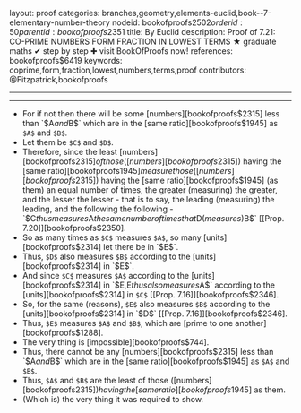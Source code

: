 layout: proof
categories: branches,geometry,elements-euclid,book--7-elementary-number-theory
nodeid: bookofproofs$2502
orderid: 50
parentid: bookofproofs$2351
title: By Euclid
description:  Proof of 7.21: CO-PRIME NUMBERS FORM FRACTION IN LOWEST TERMS &#9733; graduate maths &#10004; step by step &#10010; visit BookOfProofs now!
references: bookofproofs$6419
keywords: coprime,form,fraction,lowest,numbers,terms,proof
contributors: @Fitzpatrick,bookofproofs

---


---



* For if not then there will be some [numbers][bookofproofs$2315] less than `$A$` and `$B$` which are in the [same ratio][bookofproofs$1945] as `$A$` and `$B$`.
* Let them be `$C$` and `$D$`.
* Therefore, since the least [numbers][bookofproofs$2315] of those ([numbers][bookofproofs$2315]) having the [same ratio][bookofproofs$1945] measure those ([numbers][bookofproofs$2315]) having the [same ratio][bookofproofs$1945] (as them) an equal number of times, the greater (measuring) the greater, and the lesser the lesser - that is to say, the leading (measuring) the leading, and the following the following - `$C$` thus measures `$A$` the same number of times that `$D$` (measures) `$B$` [[Prop. 7.20]][bookofproofs$2350].
* So as many times as `$C$` measures `$A$`, so many [units][bookofproofs$2314] let there be in `$E$`.
* Thus, `$D$` also measures `$B$` according to the [units][bookofproofs$2314] in `$E$`.
* And since `$C$` measures `$A$` according to the [units][bookofproofs$2314] in `$E$`, `$E$` thus also measures `$A$` according to the [units][bookofproofs$2314] in `$C$` [[Prop. 7.16]][bookofproofs$2346].
* So, for the same (reasons), `$E$` also measures `$B$` according to the [units][bookofproofs$2314] in `$D$` [[Prop. 7.16]][bookofproofs$2346].
* Thus, `$E$` measures `$A$` and `$B$`, which are [prime to one another][bookofproofs$1288].
* The very thing is [impossible][bookofproofs$744].
* Thus, there cannot be any [numbers][bookofproofs$2315] less than `$A$` and `$B$` which are in the [same ratio][bookofproofs$1945] as `$A$` and `$B$`.
* Thus, `$A$` and `$B$` are the least of those ([numbers][bookofproofs$2315]) having the [same ratio][bookofproofs$1945] as them.
* (Which is) the very thing it was required to show.
